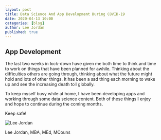```yaml
---
layout: post
title: Data Science And App Development During COVID-19
date: 2020-04-13 10:00
categories: [blog]
author: Lee Jordan
published: true
---
```


<h2>App Development</h2>

The last two weeks in lock-down have given me both time to think and time to work on things that have been planned for awhile. Thinking about the difficulties others are going through, thinking about what the future might hold and lots of other things. It has been a sad thing each morning to wake up and see the increasing death toll globally.

To keep myself busy while at home, I have been developing apps and working through some data science content. Both of these things I enjoy and hope to continue during the coming months.

Keep safe!

<img src="https://aroha.dev/public/assets/images/lee-jordan.png" alt="Lee Jordan">

Lee Jordan, MBA, MEd, MCouns
